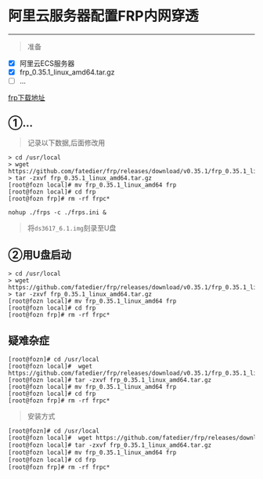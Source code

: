 # 阿里云服务器配置FRP内网穿透
---
> 准备

- [x] 阿里云ECS服务器
- [x] frp_0.35.1_linux_amd64.tar.gz
- [ ] ...

[frp下载地址](https://github.com/fatedier/frp/releases)

## ①...

> 记录以下数据,后面修改用 
```ksh
> cd /usr/local
> wget https://github.com/fatedier/frp/releases/download/v0.35.1/frp_0.35.1_linux_amd64.tar.gz
> tar -zxvf frp_0.35.1_linux_amd64.tar.gz
[root@fozn local]# mv frp_0.35.1_linux_amd64 frp
[root@fozn local]# cd frp
[root@fozn frp]# rm -rf frpc*

nohup ./frps -c ./frps.ini &
```
> 将`ds3617_6.1.img`刻录至U盘

## ②用U盘启动
```shell-session
> cd /usr/local
> wget https://github.com/fatedier/frp/releases/download/v0.35.1/frp_0.35.1_linux_amd64.tar.gz
> tar -zxvf frp_0.35.1_linux_amd64.tar.gz
[root@fozn local]# mv frp_0.35.1_linux_amd64 frp
[root@fozn local]# cd frp
[root@fozn frp]# rm -rf frpc*
```

## 疑难杂症

```console
[root@fozn]# cd /usr/local
[root@fozn local]#  wget https://github.com/fatedier/frp/releases/download/v0.35.1/frp_0.35.1_linux_amd64.tar.gz
[root@fozn local]# tar -zxvf frp_0.35.1_linux_amd64.tar.gz
[root@fozn local]# mv frp_0.35.1_linux_amd64 frp
[root@fozn local]# cd frp
[root@fozn frp]# rm -rf frpc*
```

> 安装方式

```vb
[root@fozn]# cd /usr/local
[root@fozn local]#  wget https://github.com/fatedier/frp/releases/download/v0.35.1/frp_0.35.1_linux_amd64.tar.gz
[root@fozn local]# tar -zxvf frp_0.35.1_linux_amd64.tar.gz
[root@fozn local]# mv frp_0.35.1_linux_amd64 frp
[root@fozn local]# cd frp
[root@fozn frp]# rm -rf frpc*
```
